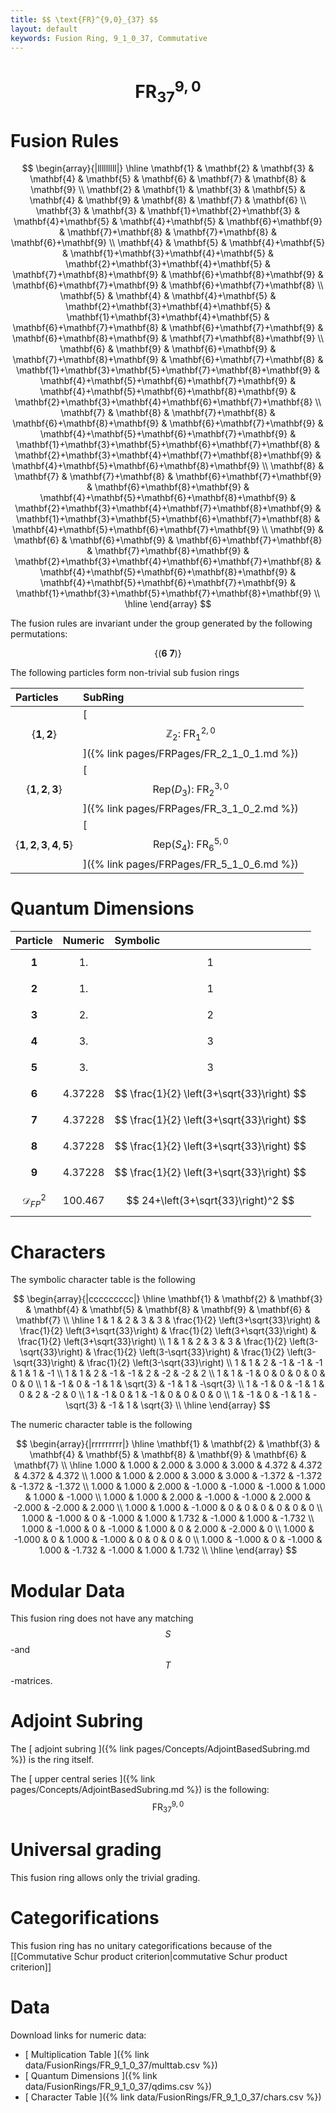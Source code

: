 ```yaml
---
title: $$ \text{FR}^{9,0}_{37} $$
layout: default
keywords: Fusion Ring, 9_1_0_37, Commutative
---
```

# $$ \text{FR}^{9,0}_{37} $$


# Fusion Rules

$$
\begin{array}{|lllllllll|}
\hline
 \mathbf{1} & \mathbf{2} & \mathbf{3} & \mathbf{4} & \mathbf{5} & \mathbf{6} & \mathbf{7} & \mathbf{8} & \mathbf{9} \\
 \mathbf{2} & \mathbf{1} & \mathbf{3} & \mathbf{5} & \mathbf{4} & \mathbf{9} & \mathbf{8} & \mathbf{7} & \mathbf{6} \\
 \mathbf{3} & \mathbf{3} & \mathbf{1}+\mathbf{2}+\mathbf{3} & \mathbf{4}+\mathbf{5} & \mathbf{4}+\mathbf{5} & \mathbf{6}+\mathbf{9} & \mathbf{7}+\mathbf{8} & \mathbf{7}+\mathbf{8} & \mathbf{6}+\mathbf{9} \\
 \mathbf{4} & \mathbf{5} & \mathbf{4}+\mathbf{5} & \mathbf{1}+\mathbf{3}+\mathbf{4}+\mathbf{5} & \mathbf{2}+\mathbf{3}+\mathbf{4}+\mathbf{5} & \mathbf{7}+\mathbf{8}+\mathbf{9} & \mathbf{6}+\mathbf{8}+\mathbf{9} & \mathbf{6}+\mathbf{7}+\mathbf{9} & \mathbf{6}+\mathbf{7}+\mathbf{8} \\
 \mathbf{5} & \mathbf{4} & \mathbf{4}+\mathbf{5} & \mathbf{2}+\mathbf{3}+\mathbf{4}+\mathbf{5} & \mathbf{1}+\mathbf{3}+\mathbf{4}+\mathbf{5} & \mathbf{6}+\mathbf{7}+\mathbf{8} & \mathbf{6}+\mathbf{7}+\mathbf{9} & \mathbf{6}+\mathbf{8}+\mathbf{9} & \mathbf{7}+\mathbf{8}+\mathbf{9} \\
 \mathbf{6} & \mathbf{9} & \mathbf{6}+\mathbf{9} & \mathbf{7}+\mathbf{8}+\mathbf{9} & \mathbf{6}+\mathbf{7}+\mathbf{8} & \mathbf{1}+\mathbf{3}+\mathbf{5}+\mathbf{7}+\mathbf{8}+\mathbf{9} & \mathbf{4}+\mathbf{5}+\mathbf{6}+\mathbf{7}+\mathbf{9} & \mathbf{4}+\mathbf{5}+\mathbf{6}+\mathbf{8}+\mathbf{9} & \mathbf{2}+\mathbf{3}+\mathbf{4}+\mathbf{6}+\mathbf{7}+\mathbf{8} \\
 \mathbf{7} & \mathbf{8} & \mathbf{7}+\mathbf{8} & \mathbf{6}+\mathbf{8}+\mathbf{9} & \mathbf{6}+\mathbf{7}+\mathbf{9} & \mathbf{4}+\mathbf{5}+\mathbf{6}+\mathbf{7}+\mathbf{9} & \mathbf{1}+\mathbf{3}+\mathbf{5}+\mathbf{6}+\mathbf{7}+\mathbf{8} & \mathbf{2}+\mathbf{3}+\mathbf{4}+\mathbf{7}+\mathbf{8}+\mathbf{9} & \mathbf{4}+\mathbf{5}+\mathbf{6}+\mathbf{8}+\mathbf{9} \\
 \mathbf{8} & \mathbf{7} & \mathbf{7}+\mathbf{8} & \mathbf{6}+\mathbf{7}+\mathbf{9} & \mathbf{6}+\mathbf{8}+\mathbf{9} & \mathbf{4}+\mathbf{5}+\mathbf{6}+\mathbf{8}+\mathbf{9} & \mathbf{2}+\mathbf{3}+\mathbf{4}+\mathbf{7}+\mathbf{8}+\mathbf{9} & \mathbf{1}+\mathbf{3}+\mathbf{5}+\mathbf{6}+\mathbf{7}+\mathbf{8} & \mathbf{4}+\mathbf{5}+\mathbf{6}+\mathbf{7}+\mathbf{9} \\
 \mathbf{9} & \mathbf{6} & \mathbf{6}+\mathbf{9} & \mathbf{6}+\mathbf{7}+\mathbf{8} & \mathbf{7}+\mathbf{8}+\mathbf{9} & \mathbf{2}+\mathbf{3}+\mathbf{4}+\mathbf{6}+\mathbf{7}+\mathbf{8} & \mathbf{4}+\mathbf{5}+\mathbf{6}+\mathbf{8}+\mathbf{9} & \mathbf{4}+\mathbf{5}+\mathbf{6}+\mathbf{7}+\mathbf{9} & \mathbf{1}+\mathbf{3}+\mathbf{5}+\mathbf{7}+\mathbf{8}+\mathbf{9} \\
\hline
\end{array}
$$


The fusion rules are invariant under the group generated by the following permutations:

$$ \left\{(\mathbf{6} \ \mathbf{7})\right\} $$


The following particles form non-trivial sub fusion rings

| Particles | SubRing |
| :------ | :------ |
| $$ \{\mathbf{1},\mathbf{2}\} $$ | [ $$ \mathbb{Z}_2:\ \text{FR}^{2,0}_{1} $$ ]({% link pages/FRPages/FR_2_1_0_1.md %}) |
| $$ \{\mathbf{1},\mathbf{2},\mathbf{3}\} $$ | [ $$ \left.\text{Rep(}D_3\right):\ \text{FR}^{3,0}_{2} $$ ]({% link pages/FRPages/FR_3_1_0_2.md %}) |
| $$ \{\mathbf{1},\mathbf{2},\mathbf{3},\mathbf{4},\mathbf{5}\} $$ | [ $$ \left.\text{Rep(}S_4\right):\ \text{FR}^{5,0}_{6} $$ ]({% link pages/FRPages/FR_5_1_0_6.md %}) |


# Quantum Dimensions

| Particle | Numeric | Symbolic |
| :------ | :------ | :------ |
| $$ \mathbf{1} $$ | $$ 1. $$ | $$ 1 $$ |
| $$ \mathbf{2} $$ | $$ 1. $$ | $$ 1 $$ |
| $$ \mathbf{3} $$ | $$ 2. $$ | $$ 2 $$ |
| $$ \mathbf{4} $$ | $$ 3. $$ | $$ 3 $$ |
| $$ \mathbf{5} $$ | $$ 3. $$ | $$ 3 $$ |
| $$ \mathbf{6} $$ | $$ 4.37228 $$ | $$ \frac{1}{2} \left(3+\sqrt{33}\right) $$ |
| $$ \mathbf{7} $$ | $$ 4.37228 $$ | $$ \frac{1}{2} \left(3+\sqrt{33}\right) $$ |
| $$ \mathbf{8} $$ | $$ 4.37228 $$ | $$ \frac{1}{2} \left(3+\sqrt{33}\right) $$ |
| $$ \mathbf{9} $$ | $$ 4.37228 $$ | $$ \frac{1}{2} \left(3+\sqrt{33}\right) $$ |
| $$ \mathcal{D}_{FP}^2 $$ | $$ 100.467 $$ | $$ 24+\left(3+\sqrt{33}\right)^2 $$ |

# Characters

The symbolic character table is the following

$$
\begin{array}{|ccccccccc|}
\hline
 \mathbf{1} & \mathbf{2} & \mathbf{3} & \mathbf{4} & \mathbf{5} & \mathbf{8} & \mathbf{9} & \mathbf{6} & \mathbf{7} \\
\hline
 1 & 1 & 2 & 3 & 3 & \frac{1}{2} \left(3+\sqrt{33}\right) & \frac{1}{2} \left(3+\sqrt{33}\right) & \frac{1}{2} \left(3+\sqrt{33}\right) & \frac{1}{2} \left(3+\sqrt{33}\right) \\
 1 & 1 & 2 & 3 & 3 & \frac{1}{2} \left(3-\sqrt{33}\right) & \frac{1}{2} \left(3-\sqrt{33}\right) & \frac{1}{2} \left(3-\sqrt{33}\right) & \frac{1}{2} \left(3-\sqrt{33}\right) \\
 1 & 1 & 2 & -1 & -1 & -1 & 1 & 1 & -1 \\
 1 & 1 & 2 & -1 & -1 & 2 & -2 & -2 & 2 \\
 1 & 1 & -1 & 0 & 0 & 0 & 0 & 0 & 0 \\
 1 & -1 & 0 & -1 & 1 & \sqrt{3} & -1 & 1 & -\sqrt{3} \\
 1 & -1 & 0 & -1 & 1 & 0 & 2 & -2 & 0 \\
 1 & -1 & 0 & 1 & -1 & 0 & 0 & 0 & 0 \\
 1 & -1 & 0 & -1 & 1 & -\sqrt{3} & -1 & 1 & \sqrt{3} \\
\hline
\end{array}
$$

The numeric character table is the following

$$
\begin{array}{|rrrrrrrrr|}
\hline
 \mathbf{1} & \mathbf{2} & \mathbf{3} & \mathbf{4} & \mathbf{5} & \mathbf{8} & \mathbf{9} & \mathbf{6} & \mathbf{7} \\
\hline
 1.000 & 1.000 & 2.000 & 3.000 & 3.000 & 4.372 & 4.372 & 4.372 & 4.372 \\
 1.000 & 1.000 & 2.000 & 3.000 & 3.000 & -1.372 & -1.372 & -1.372 & -1.372 \\
 1.000 & 1.000 & 2.000 & -1.000 & -1.000 & -1.000 & 1.000 & 1.000 & -1.000 \\
 1.000 & 1.000 & 2.000 & -1.000 & -1.000 & 2.000 & -2.000 & -2.000 & 2.000 \\
 1.000 & 1.000 & -1.000 & 0 & 0 & 0 & 0 & 0 & 0 \\
 1.000 & -1.000 & 0 & -1.000 & 1.000 & 1.732 & -1.000 & 1.000 & -1.732 \\
 1.000 & -1.000 & 0 & -1.000 & 1.000 & 0 & 2.000 & -2.000 & 0 \\
 1.000 & -1.000 & 0 & 1.000 & -1.000 & 0 & 0 & 0 & 0 \\
 1.000 & -1.000 & 0 & -1.000 & 1.000 & -1.732 & -1.000 & 1.000 & 1.732 \\
\hline
\end{array}
$$

# Modular Data

This fusion ring does not have any matching $$ S $$-and $$ T $$-matrices.

# Adjoint Subring

The [ adjoint subring ]({% link pages/Concepts/AdjointBasedSubring.md %}) is the ring itself.

The [ upper central series ]({% link pages/Concepts/AdjointBasedSubring.md %}) is the following:
$$ \text{FR}^{9,0}_{37} $$

# Universal grading

This fusion ring allows only the trivial grading.

# Categorifications

This fusion ring has no unitary categorifications because of the [[Commutative Schur product criterion|commutative Schur product criterion]]

# Data

Download links for numeric data:

* [ Multiplication Table ]({% link data/FusionRings/FR_9_1_0_37/multtab.csv %})
* [ Quantum Dimensions ]({% link data/FusionRings/FR_9_1_0_37/qdims.csv %})
* [ Character Table ]({% link data/FusionRings/FR_9_1_0_37/chars.csv %})